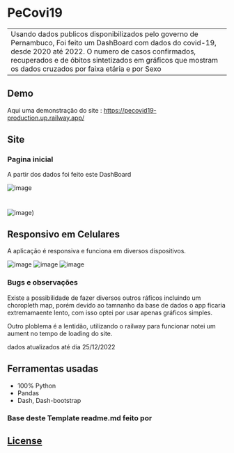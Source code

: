 # PeCovi19
<table>
<tr>
<td>
  Usando dados publicos disponibilizados pelo governo de Pernambuco, Foi feito um DashBoard com dados do covid-19, desde 2020 até 2022. 
  O numero de casos confirmados, recuperados e de óbitos sintetizados em gráficos que mostram os dados cruzados por faixa etária e por Sexo
</tr>
</table>


## Demo
Aqui uma demonstração do site :  https://pecovid19-production.up.railway.app/


## Site

### Pagina inicial
A partir dos dados foi feito este DashBoard

![image](https://user-images.githubusercontent.com/84652664/215237461-d0bfe4be-574f-4d01-9730-99825dbb3328.png)
# 
![image](https://user-images.githubusercontent.com/84652664/215237738-9b07275e-89c5-48e9-9b92-57b0ea9acfb8.png))

## Responsivo em Celulares
A aplicação é responsiva e funciona em diversos dispositivos.

![image](https://user-images.githubusercontent.com/84652664/215238032-9328eff5-6b43-4721-8205-213769efdeb7.png)
![image](https://user-images.githubusercontent.com/84652664/215238085-a3155e21-9900-4965-84e8-2f9fd65513b1.png)
![image](https://user-images.githubusercontent.com/84652664/215238097-2e29d6a2-61b8-41ff-9587-d3fc5418fb95.png)


### Bugs e observações

Existe a possibilidade de fazer diversos outros ráficos incluindo um choropleth map, porém devido ao tamnanho da base de dados o app ficaria extremamaente lento, com isso
optei por usar apenas gráficos simples.

Outro ploblema é a lentidão, utilizando o railway para funcionar notei um aument no tempo de loading do site.

dados atualizados até dia 25/12/2022

## Ferramentas usadas

- 100% Python
- Pandas
- Dash, Dash-bootstrap



### Base deste Template readme.md feito por
## [License](https://github.com/iharsh234/WebApp/blob/master/LICENSE.md)


